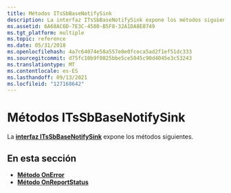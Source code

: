 ```yaml
---
title: Métodos ITsSbBaseNotifySink
description: La interfaz ITsSbBaseNotifySink expone los métodos siguientes.
ms.assetid: 6A68AC6D-7E3C-4580-B5F8-32A1DA8E0749
ms.tgt_platform: multiple
ms.topic: reference
ms.date: 05/31/2018
ms.openlocfilehash: 4a7c64074e58a557e0e0fceca5ad2f1ef51dc333
ms.sourcegitcommit: d75fc10b9f0825bbe5ce5045c90d4045e3c53243
ms.translationtype: MT
ms.contentlocale: es-ES
ms.lasthandoff: 09/13/2021
ms.locfileid: "127168642"
---
```

# <a name="itssbbasenotifysink-methods"></a>Métodos ITsSbBaseNotifySink

La [**interfaz ITsSbBaseNotifySink**](/windows/desktop/api/sbtsv/nn-sbtsv-itssbbasenotifysink) expone los métodos siguientes.

## <a name="in-this-section"></a>En esta sección

-   [**Método OnError**](/windows/desktop/api/sbtsv/nf-sbtsv-itssbbasenotifysink-onerror)
-   [**Método OnReportStatus**](/windows/desktop/api/sbtsv/nf-sbtsv-itssbbasenotifysink-onreportstatus)

 

 




